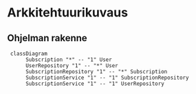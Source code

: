 # Arkkitehtuurikuvaus
## Ohjelman rakenne



```mermaid
 classDiagram
      Subscription "*" -- "1" User
      UserRepository "1" -- "*" User
      SubscriptionRepository "1" -- "*" Subscription
      SubscriptionService "1" -- "1" SubscriptionRepository
      SubscriptionService "1" -- "1" UserRepository
```
